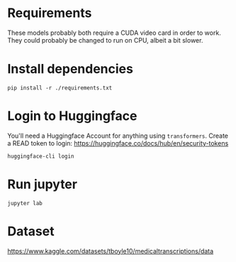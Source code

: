 # Requirements
These models probably both require a CUDA video card in order to work. They could probably be
changed to run on CPU, albeit a bit slower. 

# Install dependencies
`pip install -r ./requirements.txt`

# Login to Huggingface
You'll need a Huggingface Account for anything using `transformers`. 
Create a READ token to login: https://huggingface.co/docs/hub/en/security-tokens

`huggingface-cli login`

# Run jupyter
`jupyter lab`

# Dataset
https://www.kaggle.com/datasets/tboyle10/medicaltranscriptions/data
